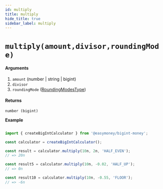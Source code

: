 ```yaml
---
id: multiply
title: multiply
hide_title: true
sidebar_label: multiply
---
```



# `multiply(amount,divisor,roundingMode)`

#### Arguments

1. `amount` (number | string | bigint)
2. `divisor`
3. `roundingMode` ([RoundingModesType](Description.md#roundingmodestype))

#### Returns

`number (bigint)`


**Example**

```js

import { createBigIntCalculator } from '@easymoney/bigint-money';

const calculator = createBigIntCalculator();

const result = calculator.multiply(10n, 2n, 'HALF_EVEN');
// => 20n

const result5 = calculator.multiply(10n, -0.02, 'HALF_UP');
// => 0n

const result10 = calculator.multiply(10n, -0.55, 'FLOOR');
// => -6n

```